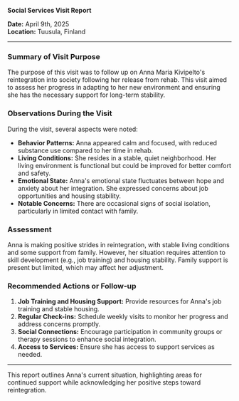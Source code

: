 

**Social Services Visit Report**

**Date:** April 9th, 2025  
**Location:** Tuusula, Finland  

---

### Summary of Visit Purpose

The purpose of this visit was to follow up on Anna Maria Kivipelto's reintegration into society following her release from rehab. This visit aimed to assess her progress in adapting to her new environment and ensuring she has the necessary support for long-term stability.

### Observations During the Visit

During the visit, several aspects were noted:

- **Behavior Patterns:** Anna appeared calm and focused, with reduced substance use compared to her time in rehab.
- **Living Conditions:** She resides in a stable, quiet neighborhood. Her living environment is functional but could be improved for better comfort and safety.
- **Emotional State:** Anna's emotional state fluctuates between hope and anxiety about her integration. She expressed concerns about job opportunities and housing stability.
- **Notable Concerns:** There are occasional signs of social isolation, particularly in limited contact with family.

### Assessment

Anna is making positive strides in reintegration, with stable living conditions and some support from family. However, her situation requires attention to skill development (e.g., job training) and housing stability. Family support is present but limited, which may affect her adjustment.

### Recommended Actions or Follow-up

1. **Job Training and Housing Support:** Provide resources for Anna's job training and stable housing.
2. **Regular Check-ins:** Schedule weekly visits to monitor her progress and address concerns promptly.
3. **Social Connections:** Encourage participation in community groups or therapy sessions to enhance social integration.
4. **Access to Services:** Ensure she has access to support services as needed.

---

This report outlines Anna's current situation, highlighting areas for continued support while acknowledging her positive steps toward reintegration.